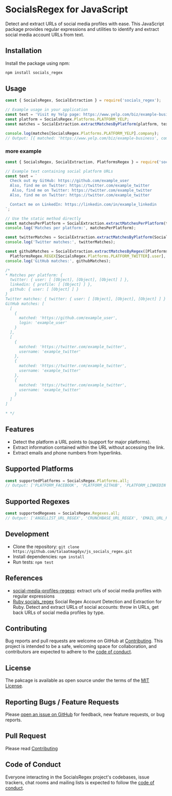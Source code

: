 # SocialsRegex for JavaScript

Detect and extract URLs of social media profiles with ease. This JavaScript package provides regular expressions and utilities to identify and extract social media account URLs from text.

## Installation

Install the package using npm:

```bash
npm install socials_regex
```

## Usage

```javascript
const { SocialsRegex, SocialExtraction } = require('socials_regex');

// Example usage in your application
const text = 'Visit my Yelp page: https://www.yelp.com/biz/example-business';
const platform = SocialsRegex.Platforms.PLATFORM_YELP;
const matches = SocialExtraction.extractMatchesByPlatform(platform, text);

console.log(matches[SocialsRegex.Platforms.PLATFORM_YELP].company);
// Output: [{ matched: 'https://www.yelp.com/biz/example-business', company: 'example-business' }]
```

### more example
```javascript
const { SocialsRegex, SocialExtraction, PlatformsRegex } = require('socials_regex');

// Example text containing social platform URLs
const text = `
  Check out my GitHub: https://github.com/example_user
  Also, find me on Twitter: https://twitter.com/example_twitter
   Also, find me on Twitter: https://twitter.com/example_twitter
  Also, find me on Twitter: https://twitter.com/example_twitter

  Contact me on LinkedIn: https://linkedin.com/in/example_linkedin
`;

// Use the static method directly
const matchesPerPlatform = SocialExtraction.extractMatchesPerPlatform(text);
console.log('Matches per platform:', matchesPerPlatform);

const twitterMatches = SocialExtraction.extractMatchesByPlatform(SocialsRegex.Platforms.PLATFORM_TWITTER, text);
console.log('Twitter matches:', twitterMatches);

const githubMatches = SocialExtraction.extractMatchesByRegex([PlatformsRegex.REGEX[SocialsRegex.Platforms.PLATFORM_GITHUB].user,
  PlatformsRegex.REGEX[SocialsRegex.Platforms.PLATFORM_TWITTER].user], text);
console.log('GitHub matches:', githubMatches);

/*
* Matches per platform: {
  twitter: { user: [ [Object], [Object], [Object] ] },
  linkedin: { profile: [ [Object] ] },
  github: { user: [ [Object] ] }
}
Twitter matches: { twitter: { user: [ [Object], [Object], [Object] ] } }
GitHub matches: [
  [
    {
      matched: 'https://github.com/example_user',
      login: 'example_user'
    }
  ],
  [
    {
      matched: 'https://twitter.com/example_twitter',
      username: 'example_twitter'
    },
    {
      matched: 'https://twitter.com/example_twitter',
      username: 'example_twitter'
    },
    {
      matched: 'https://twitter.com/example_twitter',
      username: 'example_twitter'
    }
  ]
]

* */
```

## Features

- Detect the platform a URL points to (support for major platforms).
- Extract information contained within the URL without accessing the link.
- Extract emails and phone numbers from hyperlinks.

## Supported Platforms

```javascript
const supportedPlatforms = SocialsRegex.Platforms.all;
// Output: ['PLATFORM_FACEBOOK', 'PLATFORM_GITHUB', 'PLATFORM_LINKEDIN', 'PLATFORM_TWITTER', 'PLATFORM_INSTAGRAM', 'PLATFORM_YOUTUBE', ...]
```

## Supported Regexes

```javascript
const supportedRegexes = SocialsRegex.Regexes.all;
// Output: ['ANGELLIST_URL_REGEX', 'CRUNCHBASE_URL_REGEX', 'EMAIL_URL_REGEX', 'FACEBOOK_URL_REGEX', 'GITHUB_URL_REGEX', 'HACKERNEWS_URL_REGEX', ...]
```

## Development

- Clone the repository: `git clone https://github.com/talaatmagdyx/js_socials_regex.git`
- Install dependencies: `npm install`
- Run tests: `npm test`

## References
- [social-media-profiles-regexs](https://github.com/lorey/social-media-profiles-regexs):
  extract urls of social media profiles with regular expressions
- [Ruby socials_regex](https://github.com/talaatmagdyx/socials_regex) Social Regex Account Detection and Extraction for Ruby. Detect and extract URLs of social accounts: throw in URLs, get back URLs of social media profiles by type.



## Contributing

Bug reports and pull requests are welcome on GitHub at [Contributing](https://github.com/talaatmagdyx/js_socials_regex/blob/master/.github/CONTRIBUTING.md). This project is intended to be a safe, welcoming space for collaboration, and contributors are expected to adhere to the [code of conduct](https://github.com/talaatmagdyx/js_socials_regex/blob/master/.github/CODE_OF_CONDUCT.md).

## License

The pakcage is available as open source under the terms of the [MIT License](https://opensource.org/licenses/MIT).

## Reporting Bugs / Feature Requests

Please [open an issue on GitHub](https://github.com/talaatmagdyx/js_socials_regex/issues) for feedback, new feature requests, or bug reports.

## Pull Request

Please read [Contributing](https://github.com/talaatmagdyx/js_socials_regex/blob/master/.github/PULL_REQUEST_TEMPLATE.md)

## Code of Conduct

Everyone interacting in the SocialsRegex project's codebases, issue trackers, chat rooms and mailing lists is expected to follow the [code of conduct](https://github.com/talaatmagdyx/js_socials_regex/blob/master/.github/CODE_OF_CONDUCT.md).

